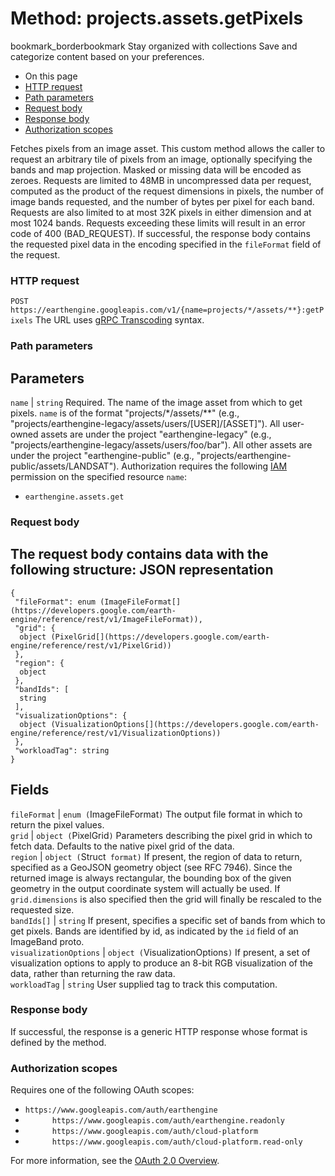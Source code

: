  
#  Method: projects.assets.getPixels 
bookmark_borderbookmark Stay organized with collections  Save and categorize content based on your preferences.
  * On this page
  * [HTTP request](https://developers.google.com/earth-engine/reference/rest/v1/projects.assets/getPixels#http-request)
  * [Path parameters](https://developers.google.com/earth-engine/reference/rest/v1/projects.assets/getPixels#path-parameters)
  * [Request body](https://developers.google.com/earth-engine/reference/rest/v1/projects.assets/getPixels#request-body)
  * [Response body](https://developers.google.com/earth-engine/reference/rest/v1/projects.assets/getPixels#response-body)
  * [Authorization scopes](https://developers.google.com/earth-engine/reference/rest/v1/projects.assets/getPixels#authorization-scopes)


Fetches pixels from an image asset. This custom method allows the caller to request an arbitrary tile of pixels from an image, optionally specifying the bands and map projection. Masked or missing data will be encoded as zeroes.
Requests are limited to 48MB in uncompressed data per request, computed as the product of the request dimensions in pixels, the number of image bands requested, and the number of bytes per pixel for each band. Requests are also limited to at most 32K pixels in either dimension and at most 1024 bands. Requests exceeding these limits will result in an error code of 400 (BAD_REQUEST).
If successful, the response body contains the requested pixel data in the encoding specified in the `fileFormat` field of the request.
### HTTP request
`POST https://earthengine.googleapis.com/v1/{name=projects/*/assets/**}:getPixels`
The URL uses [gRPC Transcoding](https://google.aip.dev/127) syntax.
### Path parameters
Parameters  
---  
`name` |  `string` Required. The name of the image asset from which to get pixels. `name` is of the format "projects/*/assets/**" (e.g., "projects/earthengine-legacy/assets/users/[USER]/[ASSET]"). All user-owned assets are under the project "earthengine-legacy" (e.g., "projects/earthengine-legacy/assets/users/foo/bar"). All other assets are under the project "earthengine-public" (e.g., "projects/earthengine-public/assets/LANDSAT"). Authorization requires the following [IAM](https://cloud.google.com/iam/docs/) permission on the specified resource `name`:
  * `earthengine.assets.get`

  
### Request body
The request body contains data with the following structure:
JSON representation  
---  
```
{
 "fileFormat": enum (ImageFileFormat[](https://developers.google.com/earth-engine/reference/rest/v1/ImageFileFormat)),
 "grid": {
  object (PixelGrid[](https://developers.google.com/earth-engine/reference/rest/v1/PixelGrid))
 },
 "region": {
  object
 },
 "bandIds": [
  string
 ],
 "visualizationOptions": {
  object (VisualizationOptions[](https://developers.google.com/earth-engine/reference/rest/v1/VisualizationOptions))
 },
 "workloadTag": string
}
```
  
Fields  
---  
`fileFormat` |  `enum (`ImageFileFormat[](https://developers.google.com/earth-engine/reference/rest/v1/ImageFileFormat)`)` The output file format in which to return the pixel values.  
`grid` |  `object (`PixelGrid[](https://developers.google.com/earth-engine/reference/rest/v1/PixelGrid)`)` Parameters describing the pixel grid in which to fetch data. Defaults to the native pixel grid of the data.  
`region` |  `object (`Struct[](https://protobuf.dev/reference/protobuf/google.protobuf/#struct)` format)` If present, the region of data to return, specified as a GeoJSON geometry object (see RFC 7946). Since the returned image is always rectangular, the bounding box of the given geometry in the output coordinate system will actually be used. If `grid.dimensions` is also specified then the grid will finally be rescaled to the requested size.  
`bandIds[]` |  `string` If present, specifies a specific set of bands from which to get pixels. Bands are identified by id, as indicated by the `id` field of an ImageBand proto.  
`visualizationOptions` |  `object (`VisualizationOptions[](https://developers.google.com/earth-engine/reference/rest/v1/VisualizationOptions)`)` If present, a set of visualization options to apply to produce an 8-bit RGB visualization of the data, rather than returning the raw data.  
`workloadTag` |  `string` User supplied tag to track this computation.  
### Response body
If successful, the response is a generic HTTP response whose format is defined by the method.
### Authorization scopes
Requires one of the following OAuth scopes:
  * `https://www.googleapis.com/auth/earthengine`
  * `      https://www.googleapis.com/auth/earthengine.readonly`
  * `      https://www.googleapis.com/auth/cloud-platform`
  * `      https://www.googleapis.com/auth/cloud-platform.read-only`


For more information, see the [OAuth 2.0 Overview](https://developers.google.com/identity/protocols/OAuth2).
